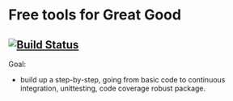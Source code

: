 # Free tools for Great Good
[![Build Status](https://travis-ci.org/anderson-dan-w/free-tools-for-great-good.svg?branch=master)](https://travis-ci.org/anderson-dan-w/free-tools-for-great-good)
---
Goal:
  - build up a step-by-step, going from basic code to continuous integration, unittesting, code coverage robust package.
